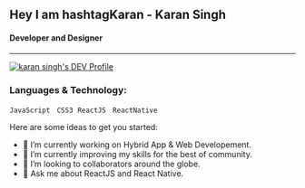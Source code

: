 
## Hey I am  hashtagKaran - Karan Singh 
#### Developer and Designer
---
[![karan singh's DEV Profile](https://d2fltix0v2e0sb.cloudfront.net/dev-badge.svg )](https://dev.to/hashtagkaran)

### Languages & Technology:
`JavaScript`  &nbsp;  `CSS3`&nbsp;  `ReactJS` &nbsp; `ReactNative`

Here are some ideas to get you started:

- 🔭 I’m currently working on Hybrid App & Web Developement.
- 🌱 I’m currently improving my skills for the best of community.
- 👯 I’m looking to collaborators around the globe.
- 💬 Ask me about ReactJS and React Native.

